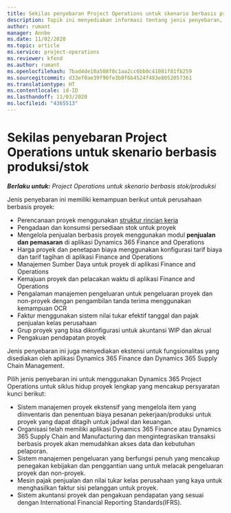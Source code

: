 ```yaml
---
title: Sekilas penyebaran Project Operations untuk skenario berbasis produksi/stok
description: Topik ini menyediakan informasi tentang jenis penyebaran, Project Operations untuk skenario berbasis produksi/stok.
author: rumant
manager: Annbe
ms.date: 11/02/2020
ms.topic: article
ms.service: project-operations
ms.reviewer: kfend
ms.author: rumant
ms.openlocfilehash: 7bad4de10a508f0c1aa2cc6bb0c41081f81fb259
ms.sourcegitcommit: d33ef0ae39f90fe3b0f6b4524f483e8052057361
ms.translationtype: HT
ms.contentlocale: id-ID
ms.lasthandoff: 11/03/2020
ms.locfileid: "4365513"
---
```

# <a name="project-operations-for-stockedproduction-based-scenarios-deployment-overview"></a>Sekilas penyebaran Project Operations untuk skenario berbasis produksi/stok

_**Berlaku untuk:** Project Operations untuk skenario berbasis stok/produksi_


Jenis penyebaran ini memiliki kemampuan berikut untuk perusahaan berbasis proyek:

- Perencanaan proyek menggunakan [struktur rincian kerja](work-breakdown-structures.md)
- Pengadaan dan konsumsi persediaan stok untuk proyek
- Mengelola penjualan berbasis proyek menggunakan modul **penjualan dan pemasaran** di aplikasi Dynamics 365 Finance and Operations
- Harga proyek dan penetapan biaya menggunakan konfigurasi tarif biaya dan tarif tagihan di aplikasi Finance and Operations
- Manajemen Sumber Daya untuk proyek di aplikasi Finance and Operations
- Kemajuan proyek dan pelacakan waktu di aplikasi Finance and Operations
- Pengalaman manajemen pengeluaran untuk pengeluaran proyek dan non-proyek dengan pengambilan tanda terima menggunakan kemampuan OCR
- Faktur menggunakan sistem nilai tukar efektif tanggal dan pajak penjualan kelas perusahaan
- Grup proyek yang bisa dikonfigurasi untuk akuntansi WIP dan akrual
- Pengakuan pendapatan proyek

Jenis penyebaran ini juga menyediakan ekstensi untuk fungsionalitas yang disediakan oleh aplikasi Dynamics 365 Finance dan Dynamics 365 Supply Chain Management.

Pilih jenis penyebaran ini untuk menggunakan Dynamics 365 Project Operations untuk siklus hidup proyek lengkap yang mencakup persyaratan kunci berikut:

- Sistem manajemen proyek ekstensif yang mengelola item yang diinventaris dan penentuan biaya pesanan pekerjaan/produksi untuk proyek yang dapat ditagih untuk jadwal dan keuangan.
- Organisasi telah memiliki aplikasi Dynamics 365 Finance atau Dynamics 365 Supply Chain and Manufacturing dan mengintegrasikan transaksi berbasis proyek akan memudahkan akses data dan kebutuhan pelaporan.
- Sistem manajemen pengeluaran yang berfungsi penuh yang mencakup penegakan kebijakan dan penggantian uang untuk melacak pengeluaran proyek dan non-proyek.
- Mesin pajak penjualan dan nilai tukar kelas perusahaan yang kaya untuk menghasilkan faktur sisi pelanggan untuk proyek.
- Sistem akuntansi proyek dan pengakuan pendapatan yang sesuai dengan International Financial Reporting Standards(IFRS).

